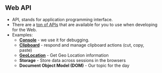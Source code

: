 ## Web API
* API, stands for application programming interface.
* There are a [ton of APIs](https://developer.mozilla.org/en-US/docs/Web/API) that are available for you to use when developing for the Web.
* Examples:
  * [**Console**](https://developer.mozilla.org/en-US/docs/Web/API/Console_API) - we use it for debugging.
  * [**Clipboard**](https://developer.mozilla.org/en-US/docs/Web/API/Clipboard_API) - respond and manage clipboard actions (cut, copy, paste)
  * [**GeoLocation**](https://developer.mozilla.org/en-US/docs/Web/API/Geolocation_API) - Get Geo Location information
  * **Storage** - Store data across sessions in the browsers
  * **Document Object Model (DOM)** - Our topic for the day